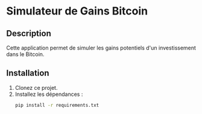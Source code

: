 # Simulateur de Gains Bitcoin

## Description
Cette application permet de simuler les gains potentiels d'un investissement dans le Bitcoin.

## Installation
1. Clonez ce projet.
2. Installez les dépendances :
   ```bash
   pip install -r requirements.txt
